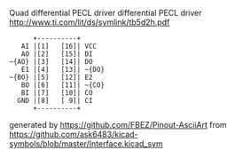 Quad differential PECL driver
differential PECL driver
http://www.ti.com/lit/ds/symlink/tb5d2h.pdf


	      +----------+
	   AI |[1]   [16]| VCC
	   AO |[2]   [15]| DI
	~{AO} |[3]   [14]| DO
	   E1 |[4]   [13]| ~{DO}
	~{BO} |[5]   [12]| E2
	   BO |[6]   [11]| ~{CO}
	   BI |[7]   [10]| CO
	  GND |[8]   [ 9]| CI
	      +----------+


generated by https://github.com/FBEZ/Pinout-AsciiArt from https://github.com/ask6483/kicad-symbols/blob/master/Interface.kicad_sym